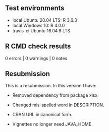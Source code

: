 ## Test environments

* local Ubuntu 20.04 LTS: R 3.6.3
* local Windows 10: R 4.0.0
* travis-ci Ubuntu 16.04.6 LTS

## R CMD check results

0 errors | 0 warnings | 0 notes

## Resubmission

This is a resubmission. In this version I have:

* Removed dependency from package xlsx.

* Changed mis-spelled word in DESCRIPTION.

* CRAN URL in canonical form.

* Vignettes no longer need JAVA_HOME.
